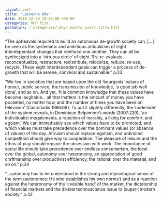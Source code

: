 ```yaml
---
layout: post
title: "Latouche 8Rs"
date: 2019-12-30 19:28:00 +00:00
categories: MPP film
permalink: /:categories/:day/:month/:year/:title.html
---
```


“The upheavals required to build an autonoous de-growth society can, […] be seen as the systematic and ambitious articulation of eight interdependant changes that reinforce one another. They can all be synthesized into a ‘virtuous circle’ of eight ‘R’s: re-evaluate, reconceptualize, restructure, redistribute, relocalize, reduce, re-use, recycle. These eight interdependant goals can trigger a process of de-growth that will be serene, convivial and sustainable.” p.33

“We live in societies that are based upon the old ‘bourgeois’ values of honour, public service, the transmission of knowledge, ‘a good job well done’, and so on. And yet, ‘It is common knowledge that these values have become laughable… all that matters is the amount of money you have pocketed, no matter how, and the number of times you have been on television’ (Castoriadis 1996:68). To put it slightly differently, the ‘underside’ of the system reveals, in Dominique Belpomme’s words (2007:220), ‘an individualist megalomania, a rejection of morality, a liking for comfort, and egoism’. We can immediately see which values have to be promoted, and which values must take precedence over the dominant values (or absence of values) of the day. Altruism should replace egotism, and unbridled competition should give way to cooperation. The pleasure of leisure and the ethos of play should replace the obsession with work. The importance of social life should take precedence over endless consumerism, the local over the global, autonomy over heteronomy, an appreciation of good craftmanship over productivist efficiency, the rational over the material, and so on.” p.34


“...autonomy has to be understood in the strong and etymological sense of the term (autonomos: He who establishes his own norms’) and as a reaction against the heteronomy of the ‘invisible hand’ of the market, the dictatorship of financial markets and the diktats technoscience issue to (super-)modern society.” p.42
